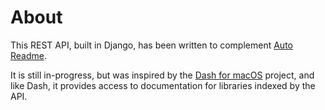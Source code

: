 # About

This REST API, built in Django, has been written to complement [Auto Readme](https://github.com/ArunSahadeo/auto-readme).

It is still in-progress, but was inspired by the [Dash for macOS](https://kapeli.com/dash) project, and like Dash, it provides access to documentation for libraries indexed by the API.
